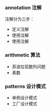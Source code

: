 ### annotation 注解
注解分为三步：

- 定义注解
- 使用注解
- 使用注解

### arithmetic 算法
- 菲波拉契数列问题
- 素数

### patterns 设计模式
- 单例设计模式
- 工厂设计模式
